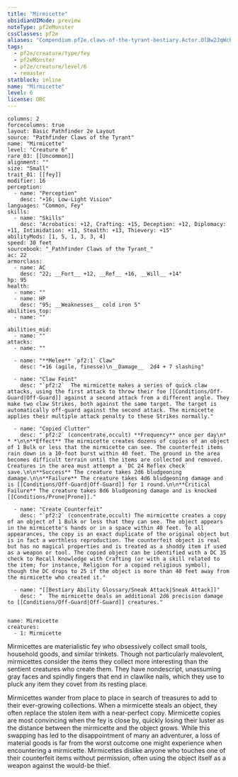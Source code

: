 ```yaml
---
title: "Mirmicette"
obsidianUIMode: preview
noteType: pf2eMonster
cssClasses: pf2e
aliases: "Compendium.pf2e.claws-of-the-tyrant-bestiary.Actor.OlBw2JqWcb3aBfKf" 
tags:
  - pf2e/creature/type/fey
  - pf2eMonster
  - pf2e/creature/level/6
  - remaster
statblock: inline
name: "Mirmicette"
level: 6
license: ORC
---
```


```statblock
columns: 2
forcecolumns: true
layout: Basic Pathfinder 2e Layout
source: "Pathfinder Claws of the Tyrant"
name: "Mirmicette"
level: "Creature 6"
rare_03: [[Uncommon]]
alignment: ""
size: "Small"
trait_01: [[fey]]
modifier: 16
perception:
  - name: "Perception"
    desc: "+16; Low-Light Vision"
languages: "Common, Fey"
skills:
  - name: "Skills"
    desc: "Acrobatics: +12, Crafting: +15, Deception: +12, Diplomacy: +11, Intimidation: +11, Stealth: +13, Thievery: +15"
abilityMods: [1, 5, 1, 3, 3, 4]
speed: 30 feet
sourcebook: "_Pathfinder Claws of the Tyrant_"
ac: 22
armorclass:
  - name: AC
    desc: "22; __Fort__ +12, __Ref__ +16, __Will__ +14"
hp: 95
health:
  - name: ""
  - name: HP
    desc: "95; __Weaknesses__ cold iron 5"
abilities_top:
  - name: ""

abilities_mid:
  - name: ""
attacks:
  - name: ""

  - name: "**Melee** `pf2:1` Claw"
    desc: "+16 (agile, finesse)\n__Damage__  2d4 + 7 slashing"

  - name: "Claw Feint"
    desc: "`pf2:2`  The mirmicette makes a series of quick claw attacks, using the first attack to throw their foe [[Conditions/Off-Guard|Off-Guard]] against a second attack from a different angle. They make two claw Strikes, both against the same target. The target is automatically off-guard against the second attack. The mirmicette applies their multiple attack penalty to these Strikes normally."

  - name: "Copied Clutter"
    desc: "`pf2:2` (concentrate,occult) **Frequency** once per day\n* * *\n\n**Effect** The mirmicette creates dozens of copies of an object of 1 Bulk or less that the mirmicette can see. The counterfeit items rain down in a 10-foot burst within 40 feet. The ground in the area becomes difficult terrain until the items are collected and removed. Creatures in the area must attempt a `DC 24 Reflex check` save.\n\n**Success** The creature takes 2d6 bludgeoning damage.\n\n**Failure** The creature takes 4d6 bludgeoning damage and is [[Conditions/Off-Guard|Off-Guard]] for 1 round.\n\n**Critical Failure** The creature takes 8d6 bludgeoning damage and is knocked [[Conditions/Prone|Prone]]."

  - name: "Create Counterfeit"
    desc: "`pf2:2` (concentrate,occult) The mirmicette creates a copy of an object of 1 Bulk or less that they can see. The object appears in the mirmicette's hands or in a space within 40 feet. To all appearances, the copy is an exact duplicate of the original object but is in fact a worthless reproduction. The counterfeit object is real but has no magical properties and is treated as a shoddy item if used as a weapon or tool. The copied object can be identified with a DC 35 check to Recall Knowledge with Crafting (or with a skill related to the item; for instance, Religion for a copied religious symbol), though the DC drops to 25 if the object is more than 40 feet away from the mirmicette who created it."

  - name: "[[Bestiary Ability Glossary/Sneak Attack|Sneak Attack]]"
    desc: "  The mirmicette deals an additional 2d6 precision damage to [[Conditions/Off-Guard|Off-Guard]] creatures."
 
```

```encounter-table
name: Mirmicette
creatures:
  - 1: Mirmicette
```



Mirmicettes are materialistic fey who obsessively collect small tools, household goods, and similar trinkets. Though not particularly malevolent, mirmicettes consider the items they collect more interesting than the sentient creatures who create them. They have nondescript, unassuming gray faces and spindly fingers that end in clawlike nails, which they use to pluck any item they covet from its resting place.

Mirmicettes wander from place to place in search of treasures to add to their ever-growing collections. When a mirmicette steals an object, they often replace the stolen item with a near-perfect copy. Mirmicette copies are most convincing when the fey is close by, quickly losing their luster as the distance between the mirmicette and the object grows. While this swapping has led to the disappointment of many an adventurer, a loss of material goods is far from the worst outcome one might experience when encountering a mirmicette. Mirmicettes dislike anyone who touches one of their counterfeit items without permission, often using the object itself as a weapon against the would-be thief.
